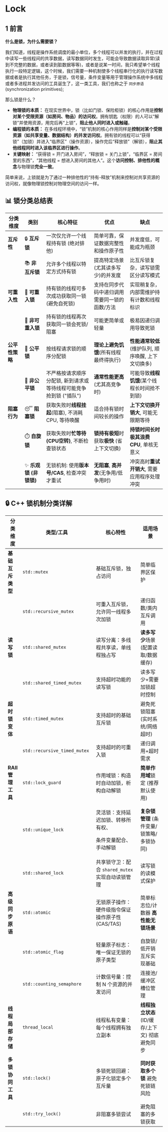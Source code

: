 # Lock

## 1 前言

**什么是锁，为什么需要锁？**

我们知道，线程是操作系统调度的最小单位，多个线程可以并发的执行，并在过程中读写一些线程间的共享数据，读写数据同时发生，可能会导致数据读取异常(读到不完整的数据，或者读到脏数据等等)，或者是说某一时间，我只希望单个线程执行一段特定逻辑，这个时候，我们需要一种机制使多个线程串行化的执行读写数据或者是执行其他任务，于是锁，信号量，条件变量等用于管理操作系统中多线程或者多进程并发访问的工具诞生了，这一类工具，我们也称之于 `同步原语` (synchronization primitives);

那么锁是什么？

* **物理锁的本质：** 在现实世界中，锁（比如门锁、保险柜锁）的核心作用是**控制对某个受限资源（如房间、物品）的访问权**。拥有钥匙（权限）的人可以“解锁”并使用资源，用完后再“上锁”，**阻止他人同时进入或触碰**。
* **编程锁的本质：** 在多线程环境中，“锁”机制的核心作用同样是**控制对某个受限资源（如共享变量、数据结构）的并发访问权**。拥有锁的线程可以“获得锁”（加锁）并进入“临界区”（操作资源），操作完后“释放锁”（解锁），**阻止其他线程同时进入该临界区进行操作**。
* **关键映射：** “获得锁 = 开门进入房间”，“释放锁 = 关门上锁”，“临界区 = 房间里的东西”，“其他线程 = 想进入房间的其他人”。这个**访问控制、排他性的概念**与物理锁**完全一致**。

简单来说，上锁就是为了通过一种排他性的“持有-释放”机制来控制对共享资源的访问权，就像物理锁控制对物理空间的访问一样。

## 📊 锁分类总结表

<table><thead><tr><th width="110.6666259765625">分类维度</th><th width="143">类别</th><th width="389.9998779296875">核心特征</th><th width="320">优点</th><th width="292.6666259765625">缺点</th></tr></thead><tbody><tr><td><strong>互斥性</strong></td><td>🔒 <strong>互斥锁</strong></td><td>一次仅允许一个线程持有锁 (绝对排他)</td><td>简单可靠，保证数据完整性和操作原子性</td><td>并发度低，可能成为瓶颈</td></tr><tr><td></td><td>📚 <strong>非互斥锁</strong></td><td>允许多个线程以特定方式持有锁</td><td>提高特定场景(尤其读多写少)的并发度</td><td>比互斥锁复杂，读写锁需区分读写模式</td></tr><tr><td><strong>可重入性</strong></td><td>🔄 <strong>可重入锁</strong></td><td>持有锁的线程可多次成功获取同一锁 (避免自死锁)</td><td>支持在同步代码中递归调用需要同一锁的函数/方法</td><td>实现稍复杂，内部需维护持有计数和线程标识</td></tr><tr><td></td><td>🔐 <strong>非可重入锁</strong></td><td>持有锁的线程再次获取同一锁会死锁/阻塞</td><td>可能更简单或轻量</td><td>极易因递归调用导致死锁</td></tr><tr><td><strong>公平性策略</strong></td><td>🎯 <strong>公平锁</strong></td><td>按线程请求锁的顺序分配锁</td><td><strong>理论上避免饥饿</strong>(所有线程最终得执行)</td><td><strong>性能通常较低</strong> (维护队列, 顺序唤醒, 上下文切换多)</td></tr><tr><td></td><td>🚀 <strong>非公平锁</strong></td><td>不严格按请求顺序分配锁, 新到请求或等待线程可能竞争抢到锁 ("插队")</td><td><strong>通常性能更高</strong> (尤其高竞争时)</td><td>可能导致<strong>线程饥饿</strong>(某个线程长时间抢不到锁)</td></tr><tr><td><strong>阻塞行为</strong></td><td>😴 <strong>阻塞锁</strong></td><td>获取失败时<strong>线程挂起</strong>(阻塞), 不消耗CPU, 等待唤醒</td><td>适合持有锁时间较长的操作</td><td><strong>上下文切换开销大</strong>, 可能无限期等待</td></tr><tr><td></td><td>⏱️ <strong>自旋锁</strong></td><td>获取失败时<strong>忙等待(CPU空转)</strong>, 不断检查锁状态</td><td><strong>锁持有极短</strong>时获取<strong>极快</strong> (省上下文切换)</td><td><strong>持锁时间长时极其浪费CPU</strong>, 单核无意义</td></tr><tr><td></td><td>✨ <strong>乐观锁 (非锁锁)</strong></td><td>无锁机制: 使用<strong>版本号/CAS</strong>, 检查冲突才重试</td><td><strong>无阻塞</strong>, <strong>高并发</strong>(无争用/低争用时)</td><td>冲突高时<strong>重试开销大</strong>, 需要应用程序处理冲突</td></tr></tbody></table>

## 🔒 C++ 锁机制分类详解

<table data-header-hidden><thead><tr><th>​分类维度</th><th width="259">类型/工具</th><th width="318">​核心特性</th><th width="311.9998779296875">​适用场景</th></tr></thead><tbody><tr><td>​<strong>基础互斥类型</strong>​</td><td><code>std::mutex</code></td><td>基础互斥锁，独占访问</td><td>简单临界区保护</td></tr><tr><td></td><td><code>std::recursive_mutex</code></td><td>可重入互斥锁，允许同一线程多次加锁</td><td>递归函数/类内互斥调用</td></tr><tr><td>​<strong>读写锁</strong>​</td><td><code>std::shared_mutex</code></td><td>读写分离：多线程共享读，单线程独占写</td><td>​<strong>读多写少</strong>场景 (配置读取/数据缓存)</td></tr><tr><td></td><td><code>std::shared_timed_mutex</code></td><td>支持超时功能的读写锁</td><td>读多写少+需要加锁超时控制</td></tr><tr><td>​<strong>超时锁变体</strong>​</td><td><code>std::timed_mutex</code></td><td>支持超时的基础互斥锁</td><td>避免死锁阻塞 (实时系统/网络超时)</td></tr><tr><td></td><td><code>std::recursive_timed_mutex</code></td><td>支持超时的可重入锁</td><td>递归调用+超时需求</td></tr><tr><td>​<strong>RAII 管理工具</strong>​</td><td><code>std::lock_guard</code></td><td>作用域锁：构造时自动加锁，析构自动解锁</td><td>​<strong>简单作用域</strong>锁定 (推荐默认使用)</td></tr><tr><td></td><td><code>std::unique_lock</code></td><td><p>灵活锁：支持延迟加锁、转移所有权、</p><p>条件变量配合、手动解锁</p></td><td>​<strong>复杂锁管理</strong>​ (条件变量/锁策略/多锁协同)</td></tr><tr><td></td><td><code>std::shared_lock</code></td><td>共享锁守卫：配合 <code>shared_mutex</code> 实现自动读锁管理</td><td>读写锁的读模式保护</td></tr><tr><td>​<strong>高级同步原语</strong>​</td><td><code>std::atomic</code></td><td>无锁原子操作：硬件级指令保证操作原子性 (CAS/TAS)</td><td>简单标志位/计数器 ​<strong>高性能无锁场景</strong>​</td></tr><tr><td></td><td><code>std::atomic_flag</code></td><td>轻量原子标志：唯一保证无锁的原子类型</td><td>自旋锁/低开销互斥实现基础</td></tr><tr><td></td><td><code>std::counting_semaphore</code></td><td>计数信号量：控制 N 个资源的并发访问</td><td>连接池/缓冲区槽位管理</td></tr><tr><td>​<strong>线程局部存储</strong>​</td><td><code>thread_local</code></td><td>线程私有变量：每个线程拥有独立副本</td><td>​<strong>线程独立状态</strong>​ (ID/缓存/上下文) 彻底避免同步</td></tr><tr><td>​<strong>多锁协同工具</strong>​</td><td><code>std::lock()</code></td><td>多锁死锁回避：原子化锁定多个互斥量</td><td>​<strong>同时获取多个锁</strong>​ 避免死锁链风险</td></tr><tr><td></td><td><code>std::try_lock()</code></td><td>非阻塞多锁尝试</td><td>避免阻塞的多锁获取</td></tr></tbody></table>
